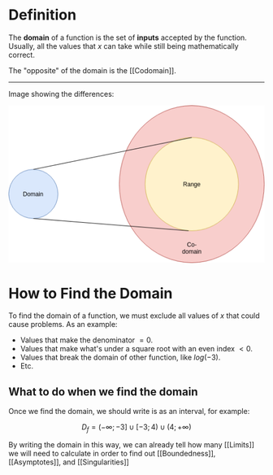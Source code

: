 # Definition
The **domain** of a function is the set of **inputs** accepted by the function. Usually, all the values that $x$ can take while still being mathematically correct.

The "opposite" of the domain is the [[Codomain]].

---

Image showing the differences:

![domain-codomain-graph](/img/domain-codomain-range.png)

# How to Find the Domain
To find the domain of a function, we must exclude all values of $x$ that could cause problems. As an example:
- Values that make the denominator $= 0$.
- Values that make what's under a square root with an even index $< 0$.
- Values that break the domain of other function, like $log(-3)$.
- Etc.

## What to do when we find the domain
Once we find the domain, we should write is as an interval, for example:

$$
D_f = (-\infty; -3] \cup [-3; 4) \cup (4; +\infty)
$$

By writing the domain in this way, we can already tell how many [[Limits]] we will need to calculate in order to find out [[Boundedness]], [[Asymptotes]], and [[Singularities]]